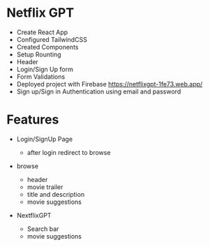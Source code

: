 # Netflix GPT

- Create React App
- Configured TailwindCSS
- Created Components 
- Setup Rounting
- Header
- Login/Sign Up form
- Form Validations
- Deployed project with Firebase https://netflixgpt-1fe73.web.app/
- Sign up/Sign in Authentication using email and password



# Features
- Login/SignUp Page
    - after login redirect to browse
- browse
    - header
    - movie trailer
    - title and description
    - movie suggestions

- NextflixGPT
    - Search bar
    - movie suggestions 
  